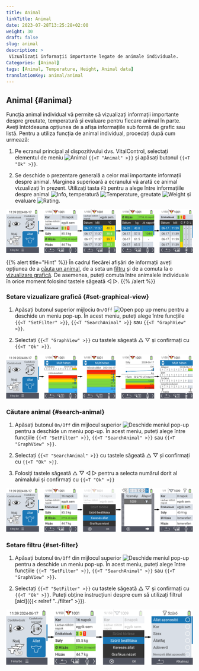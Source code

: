 ```yaml
---
title: Animal
linkTitle: Animal
date: 2023-07-28T13:25:28+02:00
weight: 30
draft: false
slug: animal
description: >
 Vizualizați informații importante legate de animale individuale.
Categories: [Animal]
tags: [Animal, Temperature, Height, Animal data]
translationKey: animal/animal
---
```

## Animal {#animal}

Funcția animal individual vă permite să vizualizați informații importante despre greutate, temperatură și evaluare pentru fiecare animal în parte. Aveți întotdeauna opțiunea de a afișa informațiile sub formă de grafic sau listă. Pentru a utiliza funcția de animal individual, procedați după cum urmează:

1. Pe ecranul principal al dispozitivului dvs. VitalControl, selectați elementul de meniu <img src="/icons/main/animal.svg" width="35" align="bottom" alt="Animal" /> `{{<T "Animal" >}}` și apăsați butonul `{{<T "Ok" >}}`.

2. Se deschide o prezentare generală a celor mai importante informații despre animal. Marginea superioară a ecranului vă arată ce animal vizualizați în prezent. Utilizați tasta `F3` pentru a alege între informațiile despre animal <img src="/icons/footer/info.svg" width="20" align="bottom" alt="Info" />, temperatură <img src="/icons/actions/temperature.svg" width="10" align="bottom" alt="Temperature" />, greutate <img src="/icons/actions/weight.svg" width="20" align="bottom" alt="Weight" /> și evaluare <img src="/icons/actions/rating.svg" width="25" align="bottom" alt="Rating" />.

![VitalControl: Menu Animal](images/list.png "Afișare ca listă")

{{% alert title="Hint"  %}}
În cadrul fiecărei afișări de informații aveți opțiunea de a [căuta un animal](#search-animal), de a seta un [filtru](#set-filter) și de a comuta la o [vizualizare grafică](#set-graphical-view).
De asemenea, puteți comuta între animalele individuale în orice moment folosind tastele săgeată ◁ ▷.
{{% /alert %}}

### Setare vizualizare grafică {#set-graphical-view}

1. Apăsați butonul superior mijlociu `On/Off` <img src="/icons/footer/search_chart.svg" width="40" align="bottom" alt="Open pop up menu" /> pentru a deschide un meniu pop-up. În acest meniu, puteți alege între funcțiile `{{<T "SetFilter" >}}`, `{{<T "SearchAnimal" >}}` sau `{{<T "GraphView" >}}`.


2. Selectați `{{<T "GraphView" >}}` cu tastele săgeată △ ▽ și confirmați cu `{{<T "Ok" >}}`.

![VitalControl: Menu Animal](images/graphic.png "Reprezentare ca grafic")

### Căutare animal {#search-animal}

1. Apăsați butonul `On/Off` din mijlocul superior <img src="/icons/footer/search_chart.svg" width="40" align="bottom" alt="Deschide meniul pop-up" /> pentru a deschide un meniu pop-up. În acest meniu, puteți alege între funcțiile `{{<T "SetFilter" >}}`, `{{<T "SearchAnimal" >}}` sau `{{<T "GraphView" >}}`.

2. Selectați `{{<T "SearchAnimal" >}}` cu tastele săgeată △ ▽ și confirmați cu `{{<T "Ok" >}}`.

3. Folosiți tastele săgeată △ ▽ ◁ ▷ pentru a selecta numărul dorit al animalului și confirmați cu `{{<T "Ok" >}}`

![VitalControl: Menu Animal](images/search.png "Căutare animal")

### Setare filtru {#set-filter}

1. Apăsați butonul `On/Off` din mijlocul superior <img src="/icons/footer/search_chart.svg" width="40" align="bottom" alt="Deschide meniul pop-up" /> pentru a deschide un meniu pop-up. În acest meniu, puteți alege între funcțiile `{{<T "SetFilter" >}}`, `{{<T "SearchAnimal" >}}` sau `{{<T "GraphView" >}}`.

2. Selectați `{{<T "SetFilter" >}}` cu tastele săgeată △ ▽ și confirmați cu `{{<T "Ok" >}}`.
Puteți obține instrucțiuni despre cum să utilizați filtrul [aici]({{< relref "../filter" >}}).

![VitalControl: Menu Animal](images/filter.png "Setare filtru")
